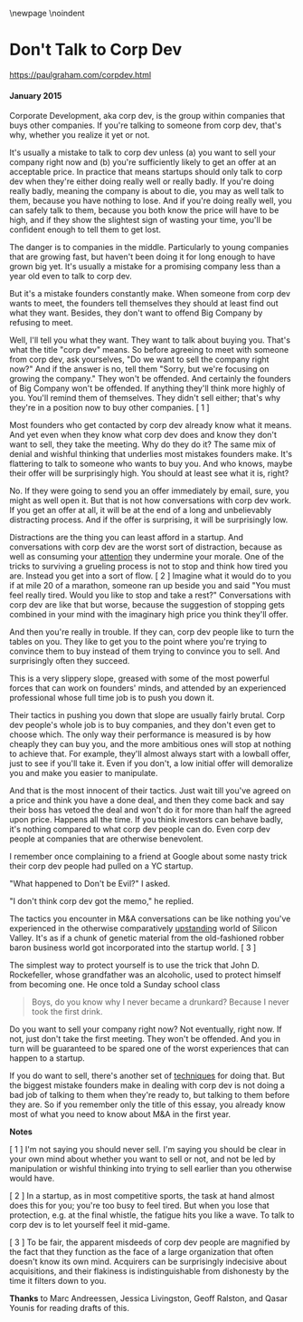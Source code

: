 \newpage
\noindent

Don't Talk to Corp Dev
======================


  

<https://paulgraham.com/corpdev.html>
  

#### January 2015


  

  

 Corporate Development, aka corp dev, is the group within companies
that buys other companies. If you're talking to someone from corp
dev, that's why, whether you realize it yet or not.
   

  

 It's usually a mistake to talk to corp dev unless (a) you want to
sell your company right now and (b) you're sufficiently likely to
get an offer at an acceptable price. In practice that means startups
should only talk to corp dev when they're either doing really well
or really badly. If you're doing really badly, meaning the company
is about to die, you may as well talk to them, because you have
nothing to lose. And if you're doing really well, you can safely
talk to them, because you both know the price will have to be high,
and if they show the slightest sign of wasting your time, you'll
be confident enough to tell them to get lost.
   

  

 The danger is to companies in the middle. Particularly to young
companies that are growing fast, but haven't been doing it for long
enough to have grown big yet. It's usually a mistake for a promising
company less than a year old even to talk to corp dev.
   

  

 But it's a mistake founders constantly make. When someone from
corp dev wants to meet, the founders tell themselves they should
at least find out what they want. Besides, they don't want to
offend Big Company by refusing to meet.
   

  

 Well, I'll tell you what they want. They want to talk about buying
you. That's what the title "corp dev" means. So before agreeing
to meet with someone from corp dev, ask yourselves, "Do we want to
sell the company right now?" And if the answer is no, tell them
"Sorry, but we're focusing on growing the company." They won't be
offended. And certainly the founders of Big Company won't be
offended. If anything they'll think more highly of you. You'll
remind them of themselves. They didn't sell either; that's why
they're in a position now to buy other companies.
 \[
 1
 ]
   

  

 Most founders who get contacted by corp dev already know what it
means. And yet even when they know what corp dev does and know
they don't want to sell, they take the meeting. Why do they do it?
The same mix of denial and wishful thinking that underlies most
mistakes founders make. It's flattering to talk to someone who wants
to buy you. And who knows, maybe their offer will be surprisingly
high. You should at least see what it is, right?
   

  

 No. If they were going to send you an offer immediately by email,
sure, you might as well open it. But that is not how conversations
with corp dev work. If you get an offer at all, it will be at the
end of a long and unbelievably distracting process. And if the
offer is surprising, it will be surprisingly low.
   

  

 Distractions are the thing you can least afford in a startup. And
conversations with corp dev are the worst sort of distraction,
because as well as consuming your
 [attention](https://paulgraham.com/top.html) 
 they undermine your
morale. One of the tricks to surviving a grueling process is not
to stop and think how tired you are. Instead you get into a sort
of flow.
 \[
 2
 ]
 Imagine what it would do to you if at mile 20 of a
marathon, someone ran up beside you and said "You must feel really
tired. Would you like to stop and take a rest?" Conversations
with corp dev are like that but worse, because the suggestion of
stopping gets combined in your mind with the imaginary high price
you think they'll offer.
   

  

 And then you're really in trouble. If they can, corp dev people
like to turn the tables on you. They like to get you to the point
where you're trying to convince them to buy instead of them trying
to convince you to sell. And surprisingly often they succeed.
   

  

 This is a very slippery slope, greased with some of the most powerful
forces that can work on founders' minds, and attended by an experienced
professional whose full time job is to push you down it.
   

  

 Their tactics in pushing you down that slope are usually fairly
brutal. Corp dev people's whole job is to buy companies, and they
don't even get to choose which. The only way their performance is
measured is by how cheaply they can buy you, and the more ambitious
ones will stop at nothing to achieve that. For example, they'll
almost always start with a lowball offer, just to see if you'll
take it. Even if you don't, a low initial offer will demoralize you
and make you easier to manipulate.
   

  

 And that is the most innocent of their tactics. Just wait till
you've agreed on a price and think you have a done deal, and then
they come back and say their boss has vetoed the deal and won't do
it for more than half the agreed upon price. Happens all the time.
If you think investors can behave badly, it's nothing compared to
what corp dev people can do. Even corp dev people at companies
that are otherwise benevolent.
   

  

 I remember once complaining to a
friend at Google about some nasty trick their corp dev people had
pulled on a YC startup.
   

  

 "What happened to Don't be Evil?" I asked.
   

  

 "I don't think corp dev got the memo," he replied.
   

  

 The tactics you encounter in M\&A conversations can be like nothing
you've experienced in the otherwise comparatively
 [upstanding](https://paulgraham.com/mean.html) 
 world
of Silicon Valley. It's as if a chunk of genetic material from the
old\-fashioned robber baron business world got incorporated into the
startup world.
 \[
 3
 ]
   

  

 The simplest way to protect yourself is to use the trick that John
D. Rockefeller, whose grandfather was an alcoholic, used to protect
himself from becoming one. He once told a Sunday school class
 
> Boys, do you know why I never became a drunkard? Because I never
>  took the first drink.


 Do you want to sell your company right now? Not eventually, right
now. If not, just don't take the first meeting. They won't be
offended. And you in turn will be guaranteed to be spared one of
the worst experiences that can happen to a startup.
   

  

 If you do want to sell, there's another set of
 [techniques](https://justinkan.com/the-founders-guide-to-selling-your-company-a1b2025c9481) 
 for doing
that. But the biggest mistake founders make in dealing with corp
dev is not doing a bad job of talking to them when they're ready
to, but talking to them before they are. So if you remember only
the title of this essay, you already know most of what you need to
know about M\&A in the first year.
   

  

  

  

  

  

  

  

  

  

**Notes** 
  

  

 \[
 1
 ]
I'm not saying you should never sell. I'm saying you should
be clear in your own mind about whether you want to sell or not,
and not be led by manipulation or wishful thinking into trying to
sell earlier than you otherwise would have.
   

  

 \[
 2
 ]
In a startup, as in most competitive sports, the task at hand
almost does this for you; you're too busy to feel tired. But when
you lose that protection, e.g. at the final whistle, the fatigue
hits you like a wave. To talk to corp dev is to let yourself feel
it mid\-game.
   

  

 \[
 3
 ]
To be fair, the apparent misdeeds of corp dev people are magnified
by the fact that they function as the face of a large organization
that often doesn't know its own mind. Acquirers can be surprisingly
indecisive about acquisitions, and their flakiness is indistinguishable
from dishonesty by the time it filters down to you.
   

  

**Thanks** 
 to Marc Andreessen, Jessica Livingston, Geoff
Ralston, and Qasar Younis for reading drafts of this.
   

  


